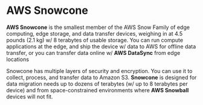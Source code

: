 # AWS Snowcone

**AWS Snowcone** is the smallest member of the AWS Snow Family of edge computing, edge storage, and data transfer devices, weighing in at 4.5 pounds (2.1 kg) w/ 8 terabytes of usable storage. You can run compute applications at the edge, and ship the device w/ data to AWS for offline data transfer, or you can transfer data online w/ **AWS DataSync** from edge locations

Snowcone has multiple layers of security and encryption. You can use it to collect, process, and transfer data to Amazon S3. **Snowcone** is designed for data migration needs up to dozens of terabytes (w/ up to 8 terabytes per device) and from space-constrained environments where **AWS Snowball** devices will not fit.
